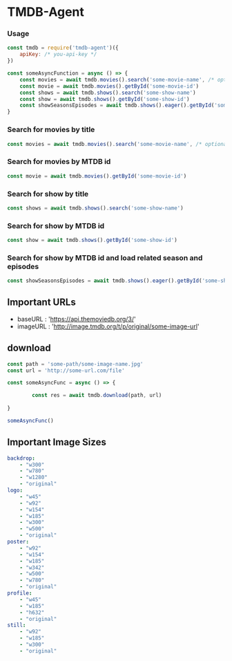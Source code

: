 # TMDB-Agent

### Usage
```js
const tmdb = require('tmdb-agent')({
    apiKey: /* you-api-key */
})

const someAsyncFunction = async () => {
    const movies = await tmdb.movies().search('some-movie-name', /* optional a year parameter*/ )
    const movie = await tmdb.movies().getById('some-movie-id')
    const shows = await tmdb.shows().search('some-show-name')
    const show = await tmdb.shows().getById('some-show-id')
    const showSeasonsEpisodes = await tmdb.shows().eager().getById('some-show-id')
}
```

### Search for movies by title
```js
const movies = await tmdb.movies().search('some-movie-name', /* optional a year parameter*/ )
```

### Search for movies by MTDB id
```js
const movie = await tmdb.movies().getById('some-movie-id')
```

### Search for show by title
```js
const shows = await tmdb.shows().search('some-show-name')
```

### Search for show by MTDB id
```js
const show = await tmdb.shows().getById('some-show-id')
```

### Search for show by MTDB id and load related season and episodes
```js
const showSeasonsEpisodes = await tmdb.shows().eager().getById('some-show-id')
```

## Important URLs
- baseURL : 'https://api.themoviedb.org/3/'
- imageURL : 'http://image.tmdb.org/t/p/original/some-image-url'

## download 

```js
const path = 'some-path/some-image-name.jpg'
const url = 'http://some-url.com/file'

const someAsyncFunc = async () => {

        const res = await tmdb.download(path, url)
        
}

someAsyncFunc()
```

## Important Image Sizes

```yaml
backdrop:
    - "w300"
    - "w780"
    - "w1280"
    - "original"
logo:
    - "w45"
    - "w92"
    - "w154"
    - "w185"
    - "w300"
    - "w500"
    - "original"
poster:
    - "w92"
    - "w154"
    - "w185"
    - "w342"
    - "w500"
    - "w780"
    - "original"
profile:
    - "w45"
    - "w185"
    - "h632"
    - "original"
still:
    - "w92"
    - "w185"
    - "w300"
    - "original"
```

